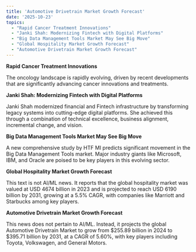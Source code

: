 ```yaml
---
title: 'Automotive Drivetrain Market Growth Forecast'
date: '2025-10-23'
topics:
  - "Rapid Cancer Treatment Innovations"
  - "Janki Shah: Modernizing Fintech with Digital Platforms"
  - "Big Data Management Tools Market May See Big Move"
  - "Global Hospitality Market Growth Forecast"
  - "Automotive Drivetrain Market Growth Forecast"
---
```


**Rapid Cancer Treatment Innovations**

The oncology landscape is rapidly evolving, driven by recent developments that are significantly advancing cancer innovations and treatments.

**Janki Shah: Modernizing Fintech with Digital Platforms**

Janki Shah modernized financial and Fintech infrastructure by transforming legacy systems into cutting-edge digital platforms. She achieved this through a combination of technical excellence, business alignment, incremental change, and vision.

**Big Data Management Tools Market May See Big Move**

A new comprehensive study by HTF MI predicts significant movement in the Big Data Management Tools market. Major industry giants like Microsoft, IBM, and Oracle are poised to be key players in this evolving sector.

**Global Hospitality Market Growth Forecast**

This text is not AI/ML news. It reports that the global hospitality market was valued at USD 4674 billion in 2023 and is projected to reach USD 6190 billion by 2031, growing at a 5.5% CAGR, with companies like Marriott and Starbucks among key players.

**Automotive Drivetrain Market Growth Forecast**

This news does not pertain to AI/ML. Instead, it projects the global Automotive Drivetrain Market to grow from $255.89 billion in 2024 to $395.71 billion by 2031, at a CAGR of 5.60%, with key players including Toyota, Volkswagen, and General Motors.

